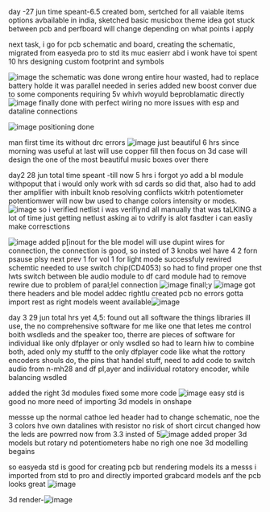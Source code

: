 day -27 jun
time speant-6.5
created bom, 
sertched for all vaiable items options avbailable in india,
sketched basic musicbox theme idea
got stuck between pcb and perfboard will change depending on what points i apply

next task,  i go for pcb schematic and board, 
creating the schematic, migrated from easyeda pro to std its muc easierr abd i wonk have toi spent 10 hrs designing custom footprint and symbols

![image](https://github.com/user-attachments/assets/4ae99e75-b766-474f-9914-ed2674924622)
the schematic was done wrong entire hour wasted, had to replace battery holde it was parallel needed in series
added new boost conver due to some components requiring 5v whivh woyuld beproblamatic directly
![image](https://github.com/user-attachments/assets/deda32e0-835e-481b-a088-ea43b305c0a9)
finally done with perfect wiring no more issues with esp and dataline connections

![image](https://github.com/user-attachments/assets/cd4a5390-c6b2-4db1-aed6-338fccb376f4) positioning done

man first time its without drc errors ![image](https://github.com/user-attachments/assets/ff063a99-08a4-43e6-b49a-ccdc8716f0c8) just beautiful 6 hrs since morning was useful at last will use copper fill then focus on 3d case will design the one of the most beautiful music boxes over there

day2 28 jun 
total time speant -till now 5 hrs
i forgot yo add a bl module withpoput that i would only work with sd cards so did that, also had to add ther amplifier with inbuilt knob resolving conflicts wkitrh potentiometer potentiomwer will now bw used to change colors intensity or modes.
![image](https://github.com/user-attachments/assets/1cb3b81c-e31d-4852-83f6-a0d939a63169)
so i verified netlist i was verifiynd all manually that was taLKING a lot of time just getting netlust asking ai to vdrify is alot fasdter i can easliy make corresctions


![image](https://github.com/user-attachments/assets/3b5feecf-99f4-49f6-a366-dfcf7d9167c3)
added p[inout for the ble model will use dupint wires for connection, the connection is good, so insted of 3 knobs wel have 4 2 forn psause plsy next prev 1 for vol 1 for light mode
successfuly rewired schemtic needed to use switch chip(CD4053) so had to find proper one  thst lwts switch between ble audio module to df card module had to remove rewire due to problem of paral;lel connection
![image](https://github.com/user-attachments/assets/cb7e11c5-e4a7-47c5-9365-5f7f14cfe388)
finall;y ![image](https://github.com/user-attachments/assets/2f1b1be3-5d57-4e52-a9f5-466bb707f1d0) got there headers and ble model addec rightlu created pcb no errors
 gotta import rest as right models weent available![image](https://github.com/user-attachments/assets/c827c82d-fbdb-4318-a1f5-860beea5debc)

 day 3 29 jun total hrs yet 4,5:
 found out all software the things libraries ill use, the no comprehensive software for me like one that letes me control boith wsdleds and the speaker too, 
 therre are pieces of software for individual like only dfplayer or only wsdled so had to learn hiw to combine both, 
 aded only my stufff to the only dfplayer code like what the rottory encoders shouls do, the pins that handel stuff,
 need to add code to switch audio from n-mh28 and df pl,ayer and indiividual rotatory encoder, while balancing wsdled

 added the right 3d modules fixed some more code
 ![image](https://github.com/user-attachments/assets/f80c052c-6ada-45e9-8666-9efd09a2b1b3) easy std is good no more need of importing 3d models in onshape

 messse up the normal cathoe led header had to change schematic, noe the 3 colors hve own datalines with resistor no risk of short circut changed how the leds are powrred now from 3.3 insted of 5![image](https://github.com/user-attachments/assets/5a255a3b-bb54-409c-aa02-8195bde5a74c)
 added proper 3d models but rotary nd potentiometers habe no righ one noe 3d modelling begains



so easyeda std is good for creating pcb but rendering models its a messs i imported from std to pro and directly imported grabcard models anf the pcb looks great
![image](https://github.com/user-attachments/assets/0c386472-21a9-4287-a20f-05ef78887e1a)

3d render-![image](https://github.com/user-attachments/assets/0f6f8e6a-3652-48af-9c87-2293904eda30)






